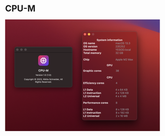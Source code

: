 # CPU-M

  <img src="https://raw.githubusercontent.com/dredwardhyde/CPU-M/main/demo.png" width="1000"/>  
